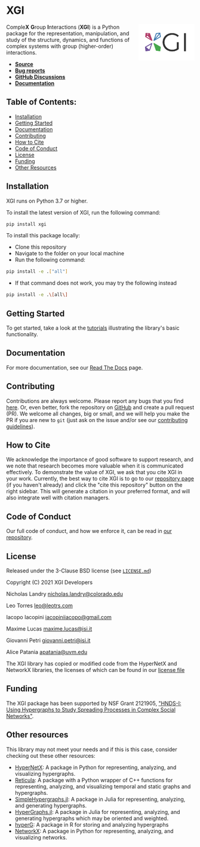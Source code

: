 # XGI
<img src='logo/logo.svg' width='150px' align="right" style="float:right;margin-left:10pt"></img>
Comple**X** **G**roup **I**nteractions (**XGI**) is a Python package for the representation, manipulation, and study of the structure, dynamics, and functions of complex systems with group (higher-order) interactions.

* [**Source**](../../)
* [**Bug reports**](../../issues)
* [**GitHub Discussions**](../../discussions)
* [**Documentation**](https://xgi.readthedocs.io/en/latest/)

## Table of Contents:
  - [Installation](#installation)
  - [Getting Started](#getting-started)
  - [Documentation](#documentation)
  - [Contributing](#contributing)
  - [How to Cite](#how-to-cite)
  - [Code of Conduct](#code-of-conduct)
  - [License](#license)
  - [Funding](#funding)
  - [Other Resources](#other-resources)

## Installation
XGI runs on Python 3.7 or higher.

To install the latest version of XGI, run the following command:
```sh
pip install xgi
```

To install this package locally:
* Clone this repository
* Navigate to the folder on your local machine
* Run the following command:
```sh
pip install -e .["all"]
```
* If that command does not work, you may try the following instead
````zsh
pip install -e .\[all\]
````

## Getting Started

To get started, take a look at the [tutorials](/tutorials/) illustrating the library's basic functionality.

## Documentation

For more documentation, see our [Read The Docs](https://xgi.readthedocs.io/en/latest/) page.

## Contributing
Contributions are always welcome. Please report any bugs that you find [here](../../issues). Or, even better, fork the repository on [GitHub](../../) and create a pull request (PR). We welcome all changes, big or small, and we will help you make the PR if you are new to `git` (just ask on the issue and/or see our [contributing guidelines](CONTRIBUTING.md)).

## How to Cite

We acknowledge the importance of good software to support research, and we note
that research becomes more valuable when it is communicated effectively. To
demonstrate the value of XGI, we ask that you cite XGI in your work.
Currently, the best way to cite XGI is to go to our
[repository page](../../) (if you haven't already) and
click the "cite this repository" button on the right sidebar. This will generate
a citation in your preferred format, and will also integrate well with citation managers.

## Code of Conduct

Our full code of conduct, and how we enforce it, can be read in [our repository](CODE_OF_CONDUCT.md).

## License
Released under the 3-Clause BSD license (see [`LICENSE.md`](LICENSE.md))

Copyright (C) 2021 XGI Developers

Nicholas Landry <nicholas.landry@colorado.edu>

Leo Torres <leo@leotrs.com>

Iacopo Iacopini <iacopiniiacopo@gmail.com>

Maxime Lucas <maxime.lucas@isi.it>

Giovanni Petri <giovanni.petri@isi.it>

Alice Patania <apatania@uvm.edu>

The XGI library has copied or modified code from the HyperNetX and NetworkX libraries, the licenses of which can be found in our [license file](LICENSE.md)

## Funding
The XGI package has been supported by NSF Grant 2121905, ["HNDS-I: Using Hypergraphs to Study Spreading Processes in Complex Social Networks"](https://www.nsf.gov/awardsearch/showAward?AWD_ID=2121905).

## Other resources
This library may not meet your needs and if this is this case, consider checking out these other resources:
* [HyperNetX](https://pnnl.github.io/HyperNetX): A package in Python for representing, analyzing, and visualizing hypergraphs.
* [Reticula](https://docs.reticula.network/): A package with a Python wrapper of C++ functions for representing, analyzing, and visualizing temporal and static graphs and hypergraphs.
* [SimpleHypergraphs.jl](https://pszufe.github.io/SimpleHypergraphs.jl/v0.1/): A package in Julia for representing, analyzing, and generating hypergraphs.
* [HyperGraphs.jl](https://github.com/lpmdiaz/HyperGraphs.jl): A package in Julia for representing, analyzing, and generating hypergraphs which may be oriented and weighted.
* [hyperG](https://cran.r-project.org/package=HyperG): A package in R for storing and analyzing hypergraphs
* [NetworkX](https://networkx.org/): A package in Python for representing, analyzing, and visualizing networks.
